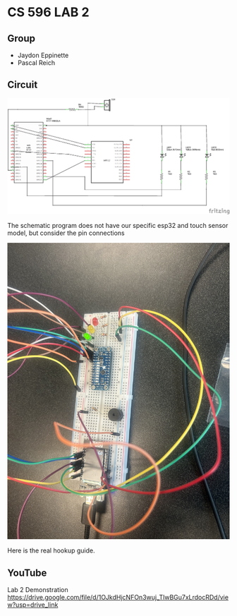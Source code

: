# CS 596 LAB 2

## Group

- Jaydon Eppinette
- Pascal Reich

## Circuit

![Schematic](/imgs/Lab2_schem.png)

The schematic program does not have our specific esp32 and touch sensor model, but consider the pin connections

![Real Circuit](/imgs/IMG_3002.jpeg)

Here is the real hookup guide.

## YouTube

Lab 2 Demonstration
https://drive.google.com/file/d/1OJkdHjcNFOn3wuj_TlwBGu7xLrdocRDd/view?usp=drive_link
